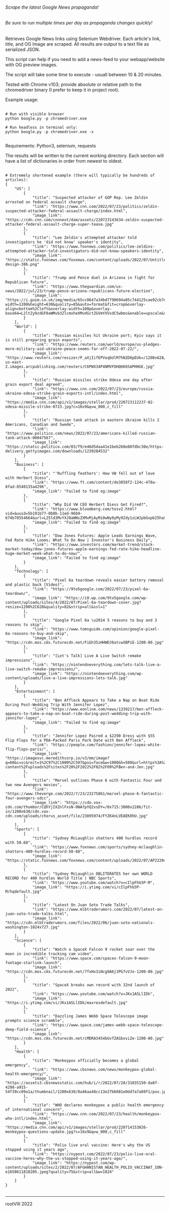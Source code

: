 ###### Scrape the latest Google News propaganda!

###### Be sure to run multiple times per day as propaganda changes quickly!


Retrieves Google News links using Selenium Webdriver. Each article's link, title, and OG Image
are scraped. All results are output to a text file as serialized JSON.

This script can help if you need to add a news-feed to your webapp/website with OG preview images.

The script will take some time to execute - usuall between 10 & 20 minutes.

Tested with Chrome v103; provide absolute or relative path to the chromedriver binary
(I prefer to keep it in project root).

Example usage:
<pre>
    <code>
# Run with visible browser
python boogle.py -p chromedriver.exe

# Run headless in terminal only:
python boogle.py -p chromedriver.exe -x
    </code>
</pre>

Requirements:
Python3, selenium, requests

The results will be written to the current working directory.
Each section will have a list of dictionaries in order from newest to oldest.

<pre>
    <code>
# Extremely shortened example (there will typically be hundreds of articles):
{
    "US": [
        {
            "title": "Suspected attacker of GOP Rep. Lee Zeldin arrested on federal assault charge",
            "link": "https://www.cnn.com/2022/07/23/politics/zeldin-suspected-attacker-federal-assault-charge/index.html",
            "image_link": "https://cdn.cnn.com/cnnnext/dam/assets/220723143634-zeldin-suspected-attacker-federal-assault-charge-super-tease.jpg"
        },
        {
            "title": "Lee Zeldin's attempted attacker told investigators he 'did not know' speaker's identity",
            "link": "https://www.foxnews.com/politics/lee-zeldins-attempted-attacker-told-investigators-did-not-know-speakers-identity",
            "image_link": "https://static.foxnews.com/foxnews.com/content/uploads/2022/07/Untitled-design-386.png"
        },
        {
            "title": "Trump and Pence duel in Arizona in fight for Republican future",
            "link": "https://www.theguardian.com/us-news/2022/jul/23/trump-pence-arizona-republicans-future-election",
            "image_link": "https://i.guim.co.uk/img/media/65cc0647a34bd7790694a05c744125cae92cb7e5/0_177_3600_2160/master/3600.jpg?width=1200&height=630&quality=85&auto=format&fit=crop&overlay-align=bottom%2Cleft&overlay-width=100p&overlay-base64=L2ltZy9zdGF0aWMvb3ZlcmxheXMvdGctZGVmYXVsdC5wbmc&enable=upscale&s=356248d83efc8378529f31895e92fff9"
        }
    ],
    "World": [
        {
            "title": "Russian missiles hit Ukraine port; Kyiv says it is still preparing grain exports",
            "link": "https://www.reuters.com/world/europe/us-pledges-more-military-aid-ukraine-peace-seems-far-off-2022-07-22/",
            "image_link": "https://www.reuters.com/resizer/P_aXjIifEPVoqbUlM7hN2D0pEUk=/1200x628/smart/filters:quality(80)/cloudfront-us-east-2.images.arcpublishing.com/reuters/C6PWX34P4NMVFOHQ6K6SAPHHGE.jpg"
        },
        {
            "title": "Russian missiles strike Odesa one day after grain export deal agreed",
            "link": "https://www.cnn.com/2022/07/23/europe/russia-ukraine-odesa-strike-grain-exports-intl/index.html",
            "image_link": "https://media.cnn.com/api/v1/images/stellar/prod/220723112237-02-odesa-missile-strike-0723.jpg?c=16x9&q=w_800,c_fill"
        },
        {
            "title": "Russian tank attack in eastern Ukraine kills 2 Americans, Canadian and Swede",
            "link": "https://www.politico.com/news/2022/07/23/americans-killed-russian-tank-attack-00047567",
            "image_link": "https://static.politico.com/03/f9/e46d5daa41e1beb268e88fdbc30e/https-delivery.gettyimages.com/downloads/1239284532"
        }
    ],
    "Business": [
        {
            "title": "'Ruffling feathers': How VW fell out of love with Herbert Diess",
            "link": "https://www.ft.com/content/de3858f2-124c-478a-8fad-8540135a4296",
            "image_link": "Failed to find og:image"
        },
        {
            "title": "Why Did VW CEO Herbert Diess Get Fired?",
            "link": "https://www.bloomberg.com/tosv2.html?vid=&uuid=5b191b77-0b0b-11ed-96b9-674b78554664&url=L25ld3MvYXJ0aWNsZXMvMjAyMi0wNy0yMy92dy1zLWJpbGxpb25haXJlLWNsYW4tcGxvdHRlZC1jZW8tb3VzdGVyLXdoaWxlLWhlLXdhcy1vbi11cy10cmlw",
            "image_link": "Failed to find og:image"
        },
        {
            "title": "Dow Jones Futures: Apple Leads Earnings Wave, Fed Rate Hike Looms; What To Do Now | Investor's Business Daily",
            "link": "https://www.investors.com/market-trend/stock-market-today/dow-jones-futures-apple-earnings-fed-rate-hike-headline-huge-market-week-what-to-do-now/",
            "image_link": "Failed to find og:image"
        }
    ],
    "Technology": [
        {
            "title": "Pixel 6a teardown reveals easier battery removal and plastic back [Video]",
            "link": "https://9to5google.com/2022/07/23/pixel-6a-teardown/",
            "image_link": "https://i0.wp.com/9to5google.com/wp-content/uploads/sites/4/2022/07/Pixel-6a-teardown-cover.jpg?resize=1200%2C628&#038;quality=82&#038;strip=all&#038;ssl=1"
        },
        {
            "title": "Google Pixel 6a \u2014 5 reasons to buy and 3 reasons to skip",
            "link": "https://www.tomsguide.com/opinion/google-pixel-6a-reasons-to-buy-and-skip",
            "image_link": "https://cdn.mos.cms.futurecdn.net/FiGh35zHHWDJ6atcwXBPiE-1200-80.jpg"
        },
        {
            "title": "[Let's Talk] Live A Live Switch remake impressions",
            "link": "https://nintendoeverything.com/lets-talk-live-a-live-switch-remake-impressions/",
            "image_link": "https://nintendoeverything.com/wp-content/uploads/live-a-live-impressions-lets-talk.jpg"
        }
    ],
    "Entertainment": [
        {
            "title": "Ben Affleck Appears to Take a Nap on Boat Ride During Post-Wedding Trip With Jennifer Lopez",
            "link": "https://www.eonline.com/news/1339217/ben-affleck-appears-to-take-a-nap-on-boat-ride-during-post-wedding-trip-with-jennifer-lopez",
            "image_link": "Failed to find og:image"
        },
        {
            "title": "Jennifer Lopez Paired a $2290 Dress with $55 Flip Flops for a PDA-Packed Paris Park Date with Ben Affleck",
            "link": "https://people.com/fashion/jennifer-lopez-white-flip-flops-paris/",
            "image_link": "https://imagesvc.meredithcorp.io/v3/mm/image?q=60&c=sc&rect=1%2C97%2C1000%2C597&poi=face&w=1000&h=500&url=https%3A%2F%2Fstatic.onecms.io%2Fwp-content%2Fuploads%2Fsites%2F20%2F2022%2F02%2F09%2FBen-and-Jen.jpg"
        },
        {
            "title": "Marvel outlines Phase 6 with Fantastic Four and two new Avengers movies",
            "link": "https://www.theverge.com/2022/7/23/23275861/marvel-phase-6-fantastic-four-avengers-sdcc",
            "image_link": "https://cdn.vox-cdn.com/thumbor/CQhYjIXZnlFxsN-ONAfpYQ2xsDY=/0x715:3000x2286/fit-in/1200x630/cdn.vox-cdn.com/uploads/chorus_asset/file/23895974/FYZK4nLVEAEK0hU.jpg"
        }
    ],
    "Sports": [
        {
            "title": "Sydney McLaughlin shatters 400 hurdles record with 50.68",
            "link": "https://www.foxnews.com/sports/sydney-mclaughlin-shatters-400-hurdles-record-50-68",
            "image_link": "https://static.foxnews.com/foxnews.com/content/uploads/2022/07/AP22204119679839.jpg"
        },
        {
            "title": "Sydney McLaughlin OBLITERATES her own WORLD RECORD for 400 hurdles World Title | NBC Sports",
            "link": "https://www.youtube.com/watch?v=cIlpFhU3P-M",
            "image_link": "https://i.ytimg.com/vi/cIlpFhU3P-M/hqdefault.jpg"
        },
        {
            "title": "Latest On Juan Soto Trade Talks",
            "link": "https://www.mlbtraderumors.com/2022/07/latest-on-juan-soto-trade-talks.html",
            "image_link": "https://cdn.mlbtraderumors.com/files/2022/06/juan-soto-nationals-washington-1024x727.jpg"
        }
    ],
    "Science": [
        {
            "title": "Watch a SpaceX Falcon 9 rocket soar over the moon in incredible tracking cam video",
            "link": "https://www.space.com/spacex-falcon-9-moon-footage-starlink-launch",
            "image_link": "https://cdn.mos.cms.futurecdn.net/7fxHx3iNcg9A6j3PG7vVJo-1200-80.jpg"
        },
        {
            "title": "SpaceX breaks own record with 32nd launch of 2022",
            "link": "https://www.youtube.com/watch?v=JKx1ASLlIDk",
            "image_link": "https://i.ytimg.com/vi/JKx1ASLlIDk/maxresdefault.jpg"
        },
        {
            "title": "Dazzling James Webb Space Telescope image prompts science scramble",
            "link": "https://www.space.com/james-webb-space-telescope-deep-field-science",
            "image_link": "https://cdn.mos.cms.futurecdn.net/cMDRA3454bGvfZASbxviZe-1200-80.jpg"
        }
    ],
    "Health": [
        {
            "title": "Monkeypox officially becomes a global emergency",
            "link": "https://www.cbsnews.com/news/monkeypox-global-health-emergency/",
            "image_link": "https://assets3.cbsnewsstatic.com/hub/i/r/2022/07/20/31035150-da8f-4298-a915-54f39cc09a1a/thumbnail/1200x630/8a46aa48cc13e27b6081e0dd7a7a89f1/pox.jpg"
        },
        {
            "title": "WHO declares monkeypox a public health emergency of international concern",
            "link": "https://www.cnn.com/2022/07/23/health/monkeypox-who-intl/index.html",
            "image_link": "https://media.cnn.com/api/v1/images/stellar/prod/220714153026-monkeypox-questions-update.jpg?c=16x9&q=w_800,c_fill"
        },
        {
            "title": "Polio live oral vaccine: Here's why the US stopped using it years ago",
            "link": "https://nypost.com/2022/07/23/polio-live-oral-vaccine-heres-why-the-us-stopped-using-it-years-ago/",
            "image_link": "https://nypost.com/wp-content/uploads/sites/2/2022/07/AFGHANISTAN_HEALTH_POLIO_VACCINAT_ION-e1658611818205.jpeg?quality=75&#038;strip=all&#038;w=1024"
        }
    ]
}
    </code>
</pre>


<hr>
rootVIII 2022
